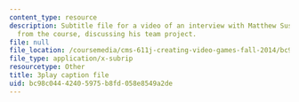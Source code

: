 ```yaml
---
content_type: resource
description: Subtitle file for a video of an interview with Matthew Susskind, a student
  from the course, discussing his team project.
file: null
file_location: /coursemedia/cms-611j-creating-video-games-fall-2014/bc98c04442405975b8fd058e8549a2de_uX-D5Q_5v4A.vtt
file_type: application/x-subrip
resourcetype: Other
title: 3play caption file
uid: bc98c044-4240-5975-b8fd-058e8549a2de
---
```

